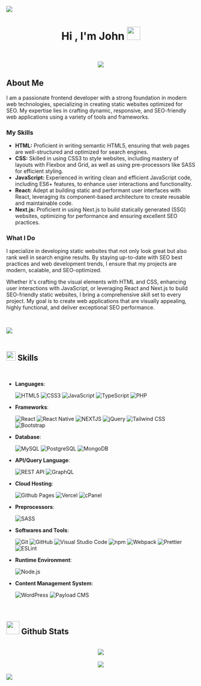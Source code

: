 ![](https://komarev.com/ghpvc/?username=johnlomat)

<h1 align="center"><b>Hi , I'm John </b><img src="https://media.giphy.com/media/hvRJCLFzcasrR4ia7z/giphy.gif" width="35"></h1>
<!--  -->
<br>

<p align="center">
  <a href="https://github.com/DenverCoder1/readme-typing-svg"><img src="https://readme-typing-svg.herokuapp.com?font=Time+New+Roman&color=cyan&size=35&center=true&vCenter=true&width=600&height=100&lines=Web+Developer;WordPress+Developer;Frontend+Developer;Constant+Learning;"></a>
</p>

## About Me

I am a passionate frontend developer with a strong foundation in modern web technologies, specializing in creating static websites optimized for SEO. My expertise lies in crafting dynamic, responsive, and SEO-friendly web applications using a variety of tools and frameworks.

### My Skills

- **HTML:** Proficient in writing semantic HTML5, ensuring that web pages are well-structured and optimized for search engines.
- **CSS:** Skilled in using CSS3 to style websites, including mastery of layouts with Flexbox and Grid, as well as using pre-processors like SASS for efficient styling.
- **JavaScript:** Experienced in writing clean and efficient JavaScript code, including ES6+ features, to enhance user interactions and functionality.
- **React:** Adept at building static and performant user interfaces with React, leveraging its component-based architecture to create reusable and maintainable code.
- **Next.js:** Proficient in using Next.js to build statically generated (SSG) websites, optimizing for performance and ensuring excellent SEO practices.

### What I Do

I specialize in developing static websites that not only look great but also rank well in search engine results. By staying up-to-date with SEO best practices and web development trends, I ensure that my projects are modern, scalable, and SEO-optimized.

Whether it's crafting the visual elements with HTML and CSS, enhancing user interactions with JavaScript, or leveraging React and Next.js to build SEO-friendly static websites, I bring a comprehensive skill set to every project. My goal is to create web applications that are visually appealing, highly functional, and deliver exceptional SEO performance.

<br>

<img src="https://user-images.githubusercontent.com/73097560/115834477-dbab4500-a447-11eb-908a-139a6edaec5c.gif"><br><br>

## <img src="https://media2.giphy.com/media/QssGEmpkyEOhBCb7e1/giphy.gif?cid=ecf05e47a0n3gi1bfqntqmob8g9aid1oyj2wr3ds3mg700bl&rid=giphy.gif" width ="25"><b> Skills</b>
<br>

<p align="center">

- **Languages**:
    
  ![HTML5](https://img.shields.io/badge/HTML5%20-E34F26.svg?style=for-the-badge&logo=html5&logoColor=white)
  ![CSS3](https://img.shields.io/badge/CSS%20-663399.svg?style=for-the-badge&logo=css&logoColor=white)
  ![JavaScript](https://img.shields.io/badge/JavaScript%20-F7DF1E.svg?style=for-the-badge&logo=javascript&logoColor=black)
  ![TypeScript](https://img.shields.io/badge/Typescript-3178C6?style=for-the-badge&logo=typescript&logoColor=white)
  ![PHP](https://img.shields.io/badge/PHP-777BB4?style=for-the-badge&logo=php&logoColor=white)
    

- **Frameworks**:

  ![React](https://img.shields.io/badge/React-61DAFB.svg?style=for-the-badge&logo=react&logoColor=black)
  ![React Native](https://img.shields.io/badge/React%20Native-20232A.svg?style=for-the-badge&logo=react&logoColor=white)
  ![NEXTJS](https://img.shields.io/badge/Next.js-000000?style=for-the-badge&logo=next.js&logoColor=white)
  ![jQuery](https://img.shields.io/badge/jQuery-0769AD.svg?style=for-the-badge&logo=jquery&logoColor=white)
  ![Tailwind CSS](https://img.shields.io/badge/Tailwind_CSS-06B6D4?style=for-the-badge&logo=tailwind-css&logoColor=white)
  ![Bootstrap](https://img.shields.io/badge/Bootstrap-7952B3?style=for-the-badge&logo=bootstrap&logoColor=white)
  

- **Database**:

  ![MySQL](https://img.shields.io/badge/MySQL-4479A1?style=for-the-badge&logo=mysql&logoColor=white)
  ![PostgreSQL](https://img.shields.io/badge/PostgreSQL-4169E1.svg?style=for-the-badge&logo=PostgreSQL&logoColor=white)
  ![MongoDB](https://img.shields.io/badge/MongoDB-47A248.svg?style=for-the-badge&logo=MongoDB&logoColor=white)


- **API/Query Language**:

  ![REST API](https://img.shields.io/badge/REST%20API-0082C9?style=for-the-badge&logo=api&logoColor=white)
  ![GraphQL](https://img.shields.io/badge/GraphQL-E10098?style=for-the-badge&logo=graphql&logoColor=white)


- **Cloud Hosting**:

  ![Github Pages](https://img.shields.io/badge/GitHub%20Pages-222222.svg?style=for-the-badge&logo=GitHub-Pages&logoColor=white)
  ![Vercel](https://img.shields.io/badge/Vercel-000000?style=for-the-badge&logo=vercel&logoColor=white)
  ![cPanel](https://img.shields.io/badge/cPanel-FF6C2C.svg?style=for-the-badge&logo=cpanel&logoColor=white)
    

- **Preprocessors**:

  ![SASS](https://img.shields.io/badge/SASS-CC6699?style=for-the-badge&logo=sass&logoColor=white)


- **Softwares and Tools**:

  ![Git](https://img.shields.io/badge/git-F05032.svg?style=for-the-badge&logo=git&logoColor=white)
  ![GitHub](https://img.shields.io/badge/github-181717.svg?style=for-the-badge&logo=github&logoColor=white)
  ![Visual Studio Code](https://img.shields.io/badge/Visual%20Studio%20Code-0078d7.svg?style=for-the-badge&logo=visual-studio-code&logoColor=white)
  ![npm](https://img.shields.io/badge/npm-CB3837?style=for-the-badge&logo=npm&logoColor=white)
  ![Webpack](https://img.shields.io/badge/Webpack-8DD6F9?style=for-the-badge&logo=webpack&logoColor=black)
  ![Prettier](https://img.shields.io/badge/Prettier-1A2C34?style=for-the-badge&logo=prettier&logoColor=F7BA3E)
  ![ESLint](https://img.shields.io/badge/ESLint-4B32C3?style=for-the-badge&logo=eslint&logoColor=white)


- **Runtime Environment**:

  ![Node.js](https://img.shields.io/badge/Node.js-5FA04E?style=for-the-badge&logo=node.js&logoColor=white)


- **Content Management System**:
  
  ![WordPress](https://img.shields.io/badge/WordPress-21759B.svg?style=for-the-badge&logo=wordpress&logoColor=white)
  ![Payload CMS](https://img.shields.io/badge/Payload%20CMS-000000.svg?style=for-the-badge&logo=Payload-CMS&logoColor=white)
   

</p>

<br>

## <img src="https://media.giphy.com/media/iY8CRBdQXODJSCERIr/giphy.gif" width="35"><b> Github Stats </b>
<br>

<div align="center">

<picture>
  <source
    srcset="https://github-readme-stats.vercel.app/api?username=johnlomat&show_icons=true&theme=dark"
    media="(prefers-color-scheme: dark)"
  />
  <source
    srcset="https://github-readme-stats.vercel.app/api?username=johnlomat&show_icons=true"
    media="(prefers-color-scheme: light), (prefers-color-scheme: no-preference)"
  />
  <img src="https://github-readme-stats.vercel.app/api?username=johnlomat&show_icons=true" />
	
</picture>

</div>

<br>

<div align="center">

<picture>
  <source
    srcset="https://github-readme-stats.vercel.app/api/top-langs/?username=johnlomat&show_icons=true&theme=dark"
    media="(prefers-color-scheme: dark)"
  />
  <source
    srcset="https://github-readme-stats.vercel.app/api/top-langs/?username=johnlomat&show_icons=true"
    media="(prefers-color-scheme: light), (prefers-color-scheme: no-preference)"
  />
  <img src="https://github-readme-stats.vercel.app/api/top-langs/?username=johnlomat&show_icons=true" />
	
</picture>

</div>
	
</ul>
</div>

<br>
<img src="https://user-images.githubusercontent.com/73097560/115834477-dbab4500-a447-11eb-908a-139a6edaec5c.gif">
